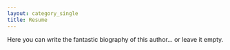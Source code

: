 ```yaml
---
layout: category_single
title: Resume
---
```

Here you can write the fantastic biography of this author... or leave it empty.
